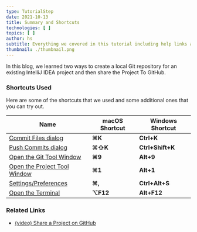 ```yaml
---
type: TutorialStep
date: 2021-10-13
title: Summary and Shortcuts
technologies: [ ]
topics: [ ]
author: hs
subtitle: Everything we covered in this tutorial including help links and shortcuts.
thumbnail: ./thumbnail.png
---
```


In this blog, we learned two ways to create a local Git repository for an existing IntelliJ IDEA project and then share the Project To GitHub.

### Shortcuts Used
Here are some of the shortcuts that we used and some additional ones that you can try out.

| Name                                                                                             | macOS Shortcut | Windows Shortcut |
| ------------------------------------------------------------------------------------------------ | -------------- | ---------------- |
| [Commit Files dialog](https://www.jetbrains.com/help/idea/commit-and-push-changes.html)          | **⌘K**         | **Ctrl+K**       |
| [Push Commits dialog](https://www.jetbrains.com/help/idea/commit-and-push-changes.html)          | **⌘⇧K**        | **Ctrl+Shift+K** |
| [Open the Git Tool Window](https://www.jetbrains.com/help/idea/version-control-tool-window.html) | **⌘9**         | **Alt+9**        |
| [Open the Project Tool Window](https://www.jetbrains.com/help/idea/project-tool-window.html)     | **⌘1**         | **Alt+1**        |
| [Settings/Preferences](https://www.jetbrains.com/help/idea/configure-project-settings.html)      | **⌘,**         | **Ctrl+Alt+S**   |
| [Open the Terminal](https://www.jetbrains.com/help/idea/terminal-emulator.html)                  | **⌥F12**       | **Alt+F12**      |

### Related Links
- [(video) Share a Project on GitHub](https://www.youtube.com/watch?v=4ukhZvOmAtk)